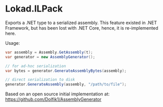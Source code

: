 ﻿# Lokad.ILPack

Exports a .NET type to a serialized assembly. This feature existed in .NET Framework,
but has been lost with .NET Core, hence, it is re-implemented here.

Usage:

```cs
var assembly = Assembly.GetAssembly(t);
var generator = new AssemblyGenerator();

// for ad-hoc serialization
var bytes = generator.GenerateAssemblyBytes(assembly);

// direct serialization to disk
generator.GenerateAssembly(assembly, "/path/to/file");
```

Based on an open source initial implementation at: https://github.com/Dolfik1/AssemblyGenerator
